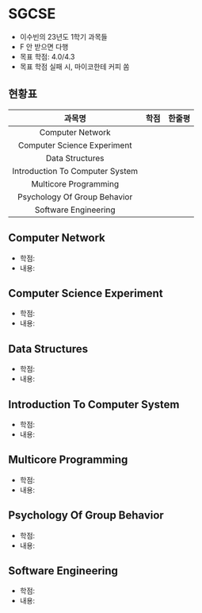 # SGCSE

- 이수빈의 23년도 1학기 과목들
- F 안 받으면 다행
- 목표 학점: 4.0/4.3
- 목표 학점 실패 시, 마이코한테 커피 쏨

## 현황표

|과목명|학점|한줄평|
|:---:|:---:|:---:|
|Computer Network|||
|Computer Science Experiment|||
|Data Structures|||
|Introduction To Computer System|||
|Multicore Programming|||
|Psychology Of Group Behavior|||
|Software Engineering|||

## Computer Network

- 학점:
- 내용:

## Computer Science Experiment

- 학점:
- 내용:

## Data Structures

- 학점:
- 내용:

## Introduction To Computer System

- 학점:
- 내용:

## Multicore Programming

- 학점:
- 내용:

## Psychology Of Group Behavior

- 학점:
- 내용:

## Software Engineering

- 학점:
- 내용:
